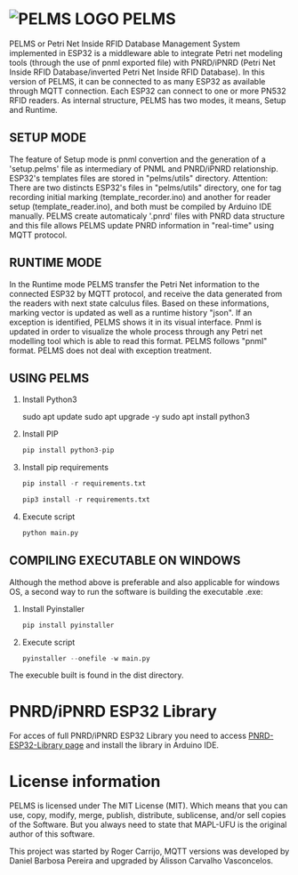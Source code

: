 # ![PELMS LOGO](ico.ico) PELMS

PELMS or Petri Net Inside RFID Database Management System implemented in ESP32 is a middleware able to integrate Petri net modeling tools (through the use of pnml exported file) with PNRD/iPNRD (Petri Net Inside RFID Database/inverted Petri Net Inside RFID Database). In this version of PELMS, it can be connected to as many ESP32 as available through MQTT connection. Each ESP32 can connect to one or more PN532 RFID readers. As internal structure, PELMS has two modes, it means, Setup and Runtime.

## SETUP MODE

The feature of Setup mode is pnml convertion and the generation of a 'setup.pelms' file as intermediary of PNML and PNRD/iPNRD relationship. ESP32's templates files are stored in "pelms/utils" directory. Attention: There are two distincts ESP32's files in "pelms/utils" directory, one for tag recording initial marking (template_recorder.ino) and another for reader setup (template_reader.ino), and both must be compiled by Arduino IDE manually. PELMS create automaticaly '.pnrd' files with PNRD data structure and this file allows PELMS update PNRD information in "real-time" using MQTT protocol.

## RUNTIME MODE
In the Runtime mode PELMS transfer the Petri Net information to the connected ESP32 by MQTT protocol, and receive the data generated from the readers with next state calculus files. Based on these informations, marking vector is updated as well as a runtime history "json". If an exception is identified, PELMS shows it in its visual interface. Pnml is updated in order to visualize the whole process through any Petri net modelling tool which is able to read this format. PELMS follows "pnml" format. PELMS does not deal with exception treatment.

## USING PELMS

1. Install Python3

    sudo apt update
    sudo apt upgrade -y
    sudo apt install python3

2. Install PIP

    ```python
    pip install python3-pip

3. Install pip requirements

    ```python
    pip install -r requirements.txt
    ```

    ```python
    pip3 install -r requirements.txt
    ```

4. Execute script

    ```python
    python main.py
    ```


## COMPILING EXECUTABLE ON WINDOWS
Although the method above is preferable and also applicable for windows OS, a second way to run the software is building the executable .exe:

1. Install Pyinstaller
    ```python
    pip install pyinstaller
    ```
2. Execute script
    ```python
    pyinstaller --onefile -w main.py
    ```
The execuble built is found in the dist directory.

# PNRD/iPNRD ESP32 Library
For acces of full PNRD/iPNRD ESP32 Library you need to access [PNRD-ESP32-Library page](https://github.com/MAPL-UFU/PNRD-ESP32-Library) and install the library in Arduino IDE.

# License information
PELMS is licensed under The MIT License (MIT). Which means that you can use, copy, modify, merge, publish, distribute, sublicense, and/or sell copies of the Software. But you always need to state that MAPL-UFU is the original author of this software.

This project was started by Roger Carrijo, MQTT versions was developed by Daniel Barbosa Pereira and upgraded by Álisson Carvalho Vasconcelos.